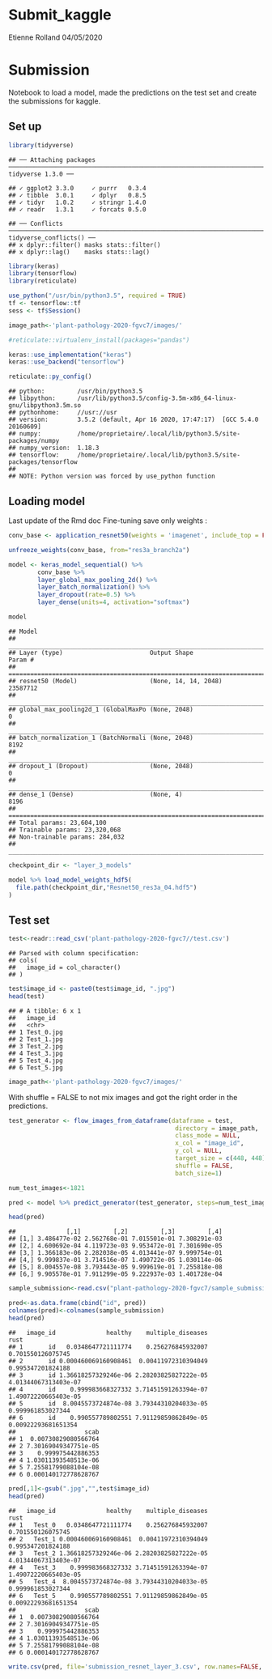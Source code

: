 Submit\_kaggle
================
Etienne Rolland
04/05/2020

# Submission

Notebook to load a model, made the predictions on the test set and
create the submissions for
    kaggle.

## Set up

``` r
library(tidyverse)
```

    ## ── Attaching packages ────────────────────────────────────────────────────────────────────────────────────────────────── tidyverse 1.3.0 ──

    ## ✓ ggplot2 3.3.0     ✓ purrr   0.3.4
    ## ✓ tibble  3.0.1     ✓ dplyr   0.8.5
    ## ✓ tidyr   1.0.2     ✓ stringr 1.4.0
    ## ✓ readr   1.3.1     ✓ forcats 0.5.0

    ## ── Conflicts ───────────────────────────────────────────────────────────────────────────────────────────────────── tidyverse_conflicts() ──
    ## x dplyr::filter() masks stats::filter()
    ## x dplyr::lag()    masks stats::lag()

``` r
library(keras)
library(tensorflow)
library(reticulate)
```

``` r
use_python("/usr/bin/python3.5", required = TRUE)
tf <- tensorflow::tf
sess <- tf$Session()
```

``` r
image_path<-'plant-pathology-2020-fgvc7/images/'
```

``` r
#reticulate::virtualenv_install(packages="pandas") 
```

``` r
keras::use_implementation("keras")
keras::use_backend("tensorflow")
```

``` r
reticulate::py_config()
```

    ## python:         /usr/bin/python3.5
    ## libpython:      /usr/lib/python3.5/config-3.5m-x86_64-linux-gnu/libpython3.5m.so
    ## pythonhome:     //usr://usr
    ## version:        3.5.2 (default, Apr 16 2020, 17:47:17)  [GCC 5.4.0 20160609]
    ## numpy:          /home/proprietaire/.local/lib/python3.5/site-packages/numpy
    ## numpy_version:  1.18.3
    ## tensorflow:     /home/proprietaire/.local/lib/python3.5/site-packages/tensorflow
    ## 
    ## NOTE: Python version was forced by use_python function

## Loading model

Last update of the Rmd doc Fine-tuning save only weights
:

``` r
conv_base <- application_resnet50(weights = 'imagenet', include_top = FALSE, input_shape = c(448, 448, 3))
```

``` r
unfreeze_weights(conv_base, from="res3a_branch2a")
```

``` r
model <- keras_model_sequential() %>% 
        conv_base %>% 
        layer_global_max_pooling_2d() %>% 
        layer_batch_normalization() %>%
        layer_dropout(rate=0.5) %>%
        layer_dense(units=4, activation="softmax")
```

``` r
model
```

    ## Model
    ## ________________________________________________________________________________
    ## Layer (type)                        Output Shape                    Param #     
    ## ================================================================================
    ## resnet50 (Model)                    (None, 14, 14, 2048)            23587712    
    ## ________________________________________________________________________________
    ## global_max_pooling2d_1 (GlobalMaxPo (None, 2048)                    0           
    ## ________________________________________________________________________________
    ## batch_normalization_1 (BatchNormali (None, 2048)                    8192        
    ## ________________________________________________________________________________
    ## dropout_1 (Dropout)                 (None, 2048)                    0           
    ## ________________________________________________________________________________
    ## dense_1 (Dense)                     (None, 4)                       8196        
    ## ================================================================================
    ## Total params: 23,604,100
    ## Trainable params: 23,320,068
    ## Non-trainable params: 284,032
    ## ________________________________________________________________________________

``` r
checkpoint_dir <- "layer_3_models"

model %>% load_model_weights_hdf5(
  file.path(checkpoint_dir,"Resnet50_res3a_04.hdf5")
)
```

## Test set

``` r
test<-readr::read_csv('plant-pathology-2020-fgvc7//test.csv')
```

    ## Parsed with column specification:
    ## cols(
    ##   image_id = col_character()
    ## )

``` r
test$image_id <- paste0(test$image_id, ".jpg")
head(test)
```

    ## # A tibble: 6 x 1
    ##   image_id  
    ##   <chr>     
    ## 1 Test_0.jpg
    ## 2 Test_1.jpg
    ## 3 Test_2.jpg
    ## 4 Test_3.jpg
    ## 5 Test_4.jpg
    ## 6 Test_5.jpg

``` r
image_path<-'plant-pathology-2020-fgvc7/images/'
```

With shuffle = FALSE to not mix images and got the right order in the
predictions.

``` r
test_generator <- flow_images_from_dataframe(dataframe = test, 
                                              directory = image_path,
                                              class_mode = NULL,
                                              x_col = "image_id",
                                              y_col = NULL,
                                              target_size = c(448, 448),
                                              shuffle = FALSE,
                                              batch_size=1)
```

``` r
num_test_images<-1821
```

``` r
pred <- model %>% predict_generator(test_generator, steps=num_test_images)
```

``` r
head(pred)
```

    ##              [,1]         [,2]         [,3]         [,4]
    ## [1,] 3.486477e-02 2.562768e-01 7.015501e-01 7.308291e-03
    ## [2,] 4.600692e-04 4.119723e-03 9.953472e-01 7.301690e-05
    ## [3,] 1.366183e-06 2.282038e-05 4.013441e-07 9.999754e-01
    ## [4,] 9.999837e-01 3.714516e-07 1.490722e-05 1.030114e-06
    ## [5,] 8.004557e-08 3.793443e-05 9.999619e-01 7.255818e-08
    ## [6,] 9.905578e-01 7.911299e-05 9.222937e-03 1.401728e-04

``` r
sample_submission<-read.csv("plant-pathology-2020-fgvc7/sample_submission.csv")
```

``` r
pred<-as.data.frame(cbind("id", pred))
colnames(pred)<-colnames(sample_submission)
head(pred)
```

    ##   image_id              healthy    multiple_diseases                 rust
    ## 1       id   0.0348647721111774    0.256276845932007    0.701550126075745
    ## 2       id 0.000460069160908461  0.00411972310394049    0.995347201824188
    ## 3       id 1.36618257329246e-06 2.28203825827222e-05 4.01344067313403e-07
    ## 4       id    0.999983668327332 3.71451591263394e-07 1.49072220665403e-05
    ## 5       id  8.0045573724874e-08 3.79344310204033e-05    0.999961853027344
    ## 6       id    0.990557789802551 7.91129859862849e-05  0.00922293681651354
    ##                   scab
    ## 1  0.00730829080566764
    ## 2 7.30169049347751e-05
    ## 3    0.999975442886353
    ## 4 1.03011393548513e-06
    ## 5 7.25581799088104e-08
    ## 6 0.000140172778628767

``` r
pred[,1]<-gsub(".jpg","",test$image_id)
head(pred)
```

    ##   image_id              healthy    multiple_diseases                 rust
    ## 1   Test_0   0.0348647721111774    0.256276845932007    0.701550126075745
    ## 2   Test_1 0.000460069160908461  0.00411972310394049    0.995347201824188
    ## 3   Test_2 1.36618257329246e-06 2.28203825827222e-05 4.01344067313403e-07
    ## 4   Test_3    0.999983668327332 3.71451591263394e-07 1.49072220665403e-05
    ## 5   Test_4  8.0045573724874e-08 3.79344310204033e-05    0.999961853027344
    ## 6   Test_5    0.990557789802551 7.91129859862849e-05  0.00922293681651354
    ##                   scab
    ## 1  0.00730829080566764
    ## 2 7.30169049347751e-05
    ## 3    0.999975442886353
    ## 4 1.03011393548513e-06
    ## 5 7.25581799088104e-08
    ## 6 0.000140172778628767

``` r
write.csv(pred, file='submission_resnet_layer_3.csv', row.names=FALSE, quote=FALSE)
```
